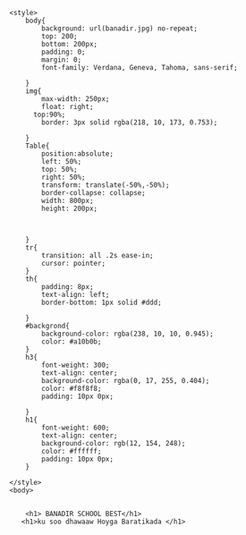 
<html>
    <head>
    <meta charset="UTF-8">
    <meta name="viewport" content="width=device-width, initial-scale=1.0">
    </head>
   
    <style>
        body{
            background: url(banadir.jpg) no-repeat;
            top: 200;
            bottom: 200px;
            padding: 0;
            margin: 0;
            font-family: Verdana, Geneva, Tahoma, sans-serif;

        }
        img{
            max-width: 250px;
            float: right;
          top:90%;
            border: 3px solid rgba(218, 10, 173, 0.753);

        }
        Table{
            position:absolute;
            left: 50%;
            top: 50%;
            right: 50%;
            transform: translate(-50%,-50%);
            border-collapse: collapse;
            width: 800px;
            height: 200px;
           
            
           
        }
        tr{
            transition: all .2s ease-in;
            cursor: pointer;
        }
        th{
            padding: 8px;
            text-align: left;
            border-bottom: 1px solid #ddd;

        }
        #backgrond{
            background-color: rgba(238, 10, 10, 0.945);
            color: #a10b0b;
        }
        h3{
            font-weight: 300;
            text-align: center;
            background-color: rgba(0, 17, 255, 0.404);
            color: #f8f8f8;
            padding: 10px 0px;
       
        }
        h1{
            font-weight: 600;
            text-align: center;
            background-color: rgb(12, 154, 248);
            color: #ffffff;
            padding: 10px 0px;
        }
       
    </style>
    <body>
        
     
        <h1> BANADIR SCHOOL BEST</h1>
       <h1>ku soo dhawaaw Hoyga Baratikada </h1>  
        
